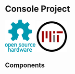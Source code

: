 <link rel="stylesheet" href="modest.css">

Console Project  
==============================================  
<img src="opensource.png" width="20%">  
<img src="mit.png" width="20%">  
  
Components  
----------------------------------------------  
  
